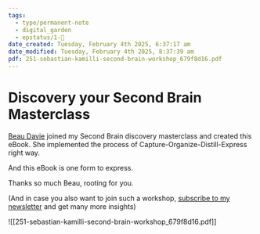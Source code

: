 ```yaml
---
tags:
  - type/permanent-note
  - digital_garden
  - epstatus/1-🌱
date_created: Tuesday, February 4th 2025, 6:37:17 am
date_modified: Tuesday, February 4th 2025, 8:37:39 am
pdf: 251-sebastian-kamilli-second-brain-workshop_679f8d16.pdf
---
```

# Discovery your Second Brain Masterclass

[Beau Davie](https://www.linkedin.com/in/beau-davie-707166105/) joined my Second Brain discovery masterclass and created this eBook. 
She implemented the process of Capture-Organize-Distill-Express right way. 

And this eBook is one form to express. 

Thanks so much Beau, rooting for you. 

(And in case you also want to join such a workshop, [subscribe to my newsletter](https://pages.quintsmart.com/) and get many more insights)

![[251-sebastian-kamilli-second-brain-workshop_679f8d16.pdf]]